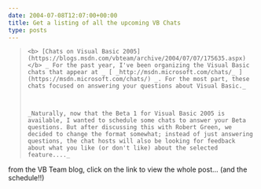 ```yaml
---
date: 2004-07-08T12:07:00+00:00
title: Get a listing of all the upcoming VB Chats
type: posts
---
```

<blockquote dir="ltr" style="MARGIN-RIGHT: 0px">

    <b> [Chats on Visual Basic 2005](https://blogs.msdn.com/vbteam/archive/2004/07/07/175635.aspx) </b> _ For the past year, I've been organizing the Visual Basic chats that appear at _ [ _http://msdn.microsoft.com/chats/_ ](https://msdn.microsoft.com/chats/) _. For the most part, these chats focused on answering your questions about Visual Basic._



    _Naturally, now that the Beta 1 for Visual Basic 2005 is available, I wanted to schedule some chats to answer your Beta questions. But after discussing this with Robert Green, we decided to change the format somewhat; instead of just answering questions, the chat hosts will also be looking for feedback about what you like (or don't like) about the selected feature...._

</blockquote>

<p dir="ltr">
  from the VB Team blog, click on the link to view the whole post... (and the schedule!!)
